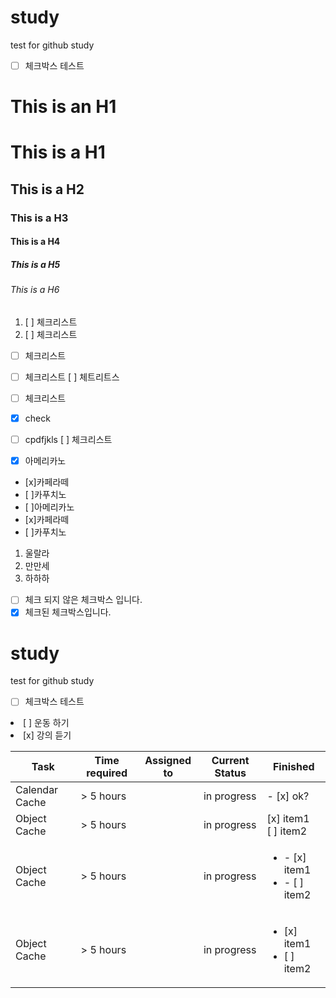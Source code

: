 # study
test for github study

- [ ] 체크박스 테스트

This is an H1
=============

# This is a H1
## This is a H2
### This is a H3
#### This is a H4
##### This is a H5
###### This is a H6


1. [ ] 체크리스트
2. [ ] 체크리스트
- [ ] 체크리스트

* [ ] 체크리스트
 [ ] 체트리트스
* [ ] 체크리스트
 

- [x] check

- [ ] cpdfjkls
[ ] 체크리스트

- [x] 아메리카노

- [x]카페라떼
- [ ]카푸치노
- [ ]아메리카노
- [x]카페라떼
- [ ]카푸치노


1. 울랄라
2. 만만세
3. 하하하

- [ ] 체크 되지 않은 체크박스 입니다.
- [x] 체크된 체크박스입니다.

# study
test for github study

- [ ] 체크박스 테스트

  

<li>[ ] 운동 하기</li>
<li>[x] 강의 듣기</li>

| Task           | Time required | Assigned to   | Current Status | Finished | 
|----------------|---------------|---------------|----------------|-----------|
| Calendar Cache | > 5 hours  |  | in progress | - [x] ok?
| Object Cache   | > 5 hours  |  | in progress | [x] item1<br/>[ ] item2
| Object Cache   | > 5 hours  |  | in progress | <ul><li>- [x] item1</li><li>- [ ] item2</li></ul>
| Object Cache   | > 5 hours  |  | in progress | <ul><li>[x] item1</li><li>[ ] item2</li></ul>

